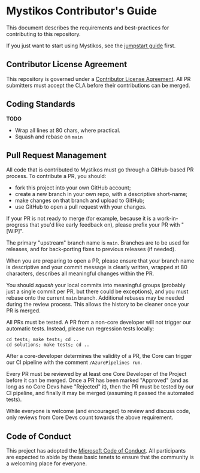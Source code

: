 # Mystikos Contributor's Guide

This document describes the requirements and best-practices for contributing to
this repository.

If you just want to start using Mystikos, see the [jumpstart
guide](doc/dev-jumpstart.md) first.

## Contributor License Agreement

This repository is governed under a [Contributor License
Agreement](https://cla.opensource.microsoft.com/deislabs/mystikos). All PR
submitters must accept the CLA before their contributions can be merged.

## Coding Standards

**TODO**

- Wrap all lines at 80 chars, where practical.
- Squash and rebase on `main` 

## Pull Request Management

All code that is contributed to Mystikos must go through a GitHub-based PR
process. To contribute a PR, you should:
- fork this project into your own GitHub account;
- create a new branch in your own repo, with a descriptive short-name;
- make changes on that branch and upload to GitHub;
- use GitHub to open a pull request with your changes.

If your PR is not ready to merge (for example, because it is a work-in-progress
that you'd like early feedback on), please prefix your PR with "[WIP]".

The primary "upstream" branch name is `main`. Branches are to be used for
releases, and for back-porting fixes to previous releases (if needed).

When you are preparing to open a PR, please ensure that your branch name is
descriptive and your commit message is clearly written, wrapped at 80
characters, describes all meaningful changes within the PR.

You should *squash* your local commits into meaningful groups (probably just a
single commit per PR, but there could be exceptions), and you must rebase onto
the current `main` branch. Additional rebases may be needed during the review
process. This allows the history to be cleaner once your PR is merged.

All PRs must be tested. A PR from a non-core developer will not trigger our
automatic tests. Instead, please run regression tests locally:

```
cd tests; make tests; cd ..
cd solutions; make tests; cd ..
```

After a core-developer determines the validity of a PR, the Core can trigger
our CI pipeline with the comment `/AzurePipelines run`.

Every PR must be reviewed by at least one Core Developer of the Project before
it can be merged. Once a PR has been marked "Approved" (and as long as no Core
Devs have "Rejected" it), then the PR must be tested by our CI pipeline, and
finally it may be merged (assuming it passed the automated tests).

While everyone is welcome (and encouraged) to review and discuss code, only
reviews from Core Devs count towards the above requirement.

## Code of Conduct

This project has adopted the [Microsoft Code of
Conduct](https://opensource.microsoft.com/codeofconduct/). All participants are
expected to abide by these basic tenets to ensure that the community is a
welcoming place for everyone.
